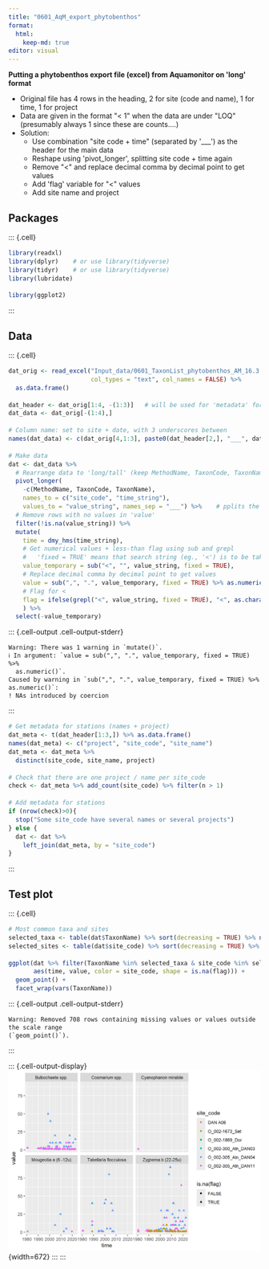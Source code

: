 ```yaml
---
title: "0601_AqM_export_phytobenthos"
format: 
  html:
    keep-md: true
editor: visual
---
```





**Putting a phytobenthos export file (excel) from Aquamonitor on 'long' format**  

* Original file has 4 rows in the heading, 2 for site (code and name), 1 for time, 1 for project    
* Data are given in the format "< 1" when the data are under "LOQ" (presumably always 1 since these are counts....)     
* Solution:  
    - Use combination "site code + time" (separated by '___') as the header for the main data   
    - Reshape using 'pivot_longer', splitting site code + time again   
    - Remove "<" and replace decimal comma by decimal point to get values  
    - Add 'flag' variable for "<" values  
    - Add site name and project  

## Packages




::: {.cell}

```{.r .cell-code}
library(readxl)
library(dplyr)    # or use library(tidyverse)
library(tidyr)    # or use library(tidyverse)
library(lubridate)

library(ggplot2)
```
:::



## Data  


::: {.cell}

```{.r .cell-code}
dat_orig <- read_excel("Input_data/0601_TaxonList_phytobenthos_AM_16.3.2023.xlsx", 
                       col_types = "text", col_names = FALSE) %>%
  as.data.frame()

dat_header <- dat_orig[1:4, -(1:3)]   # will be used for 'metadata' for stations  
dat_data <- dat_orig[-(1:4),]

# Column name: set to site + date, with 3 underscores between  
names(dat_data) <- c(dat_orig[4,1:3], paste0(dat_header[2,], "___", dat_header[4,]))

# Make data
dat <- dat_data %>%
  # Rearrange data to 'long/tall' (keep MethodName, TaxonCode, TaxonName as the first columns)
  pivot_longer(
    -c(MethodName, TaxonCode, TaxonName), 
    names_to = c("site_code", "time_string"), 
    values_to = "value_string", names_sep = "___") %>%    # pplits the 
  # Remove rows with no values in 'value'
  filter(!is.na(value_string)) %>%
  mutate(
    time = dmy_hms(time_string),
    # Get numerical values + less-than flag using sub and grepl 
    #   'fixed = TRUE' means that search string (eg., '<') is to be taken literally
    value_temporary = sub("<", "", value_string, fixed = TRUE),
    # Replace decimal comma by decimal point to get values
    value = sub(",", ".", value_temporary, fixed = TRUE) %>% as.numeric(),
    # Flag for < 
    flag = ifelse(grepl("<", value_string, fixed = TRUE), "<", as.character(NA))
    ) %>%
  select(-value_temporary)
```

::: {.cell-output .cell-output-stderr}

```
Warning: There was 1 warning in `mutate()`.
ℹ In argument: `value = sub(",", ".", value_temporary, fixed = TRUE) %>%
  as.numeric()`.
Caused by warning in `sub(",", ".", value_temporary, fixed = TRUE) %>% as.numeric()`:
! NAs introduced by coercion
```


:::

```{.r .cell-code}
# Get metadata for stations (names + project)
dat_meta <- t(dat_header[1:3,]) %>% as.data.frame() 
names(dat_meta) <- c("project", "site_code", "site_name") 
dat_meta <- dat_meta %>%
  distinct(site_code, site_name, project)

# Check that there are one project / name per site_code
check <- dat_meta %>% add_count(site_code) %>% filter(n > 1)

# Add metadata for stations  
if (nrow(check)>0){
  stop("Some site_code have several names or several projects")
} else {
  dat <- dat %>%
    left_join(dat_meta, by = "site_code")
}
```
:::



## Test plot  


::: {.cell}

```{.r .cell-code}
# Most common taxa and sites
selected_taxa <- table(dat$TaxonName) %>% sort(decreasing = TRUE) %>% names() %>% head(6)
selected_sites <- table(dat$site_code) %>% sort(decreasing = TRUE) %>% names() %>% head(6)

ggplot(dat %>% filter(TaxonName %in% selected_taxa & site_code %in% selected_sites),
       aes(time, value, color = site_code, shape = is.na(flag))) +
  geom_point() +
  facet_wrap(vars(TaxonName))
```

::: {.cell-output .cell-output-stderr}

```
Warning: Removed 708 rows containing missing values or values outside the scale range
(`geom_point()`).
```


:::

::: {.cell-output-display}
![](0601_AqM_export_phytobenthos_files/figure-html/unnamed-chunk-3-1.png){width=672}
:::
:::
